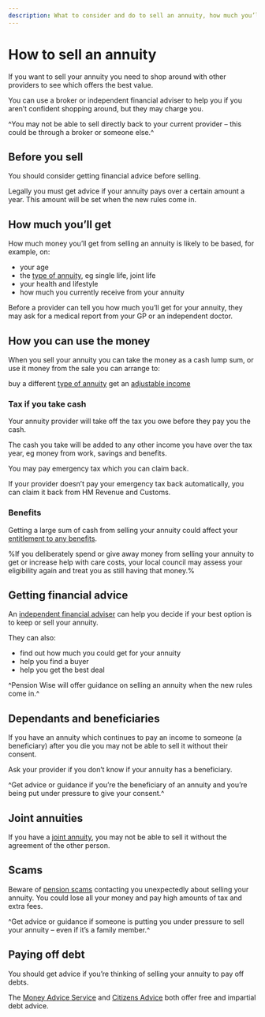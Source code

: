 ```yaml
---
description: What to consider and do to sell an annuity, how much you’ll get and how selling may affect your tax, benefits and care costs. 
---
```


# How to sell an annuity
 
If you want to sell your annuity you need to shop around with other providers to see which offers the best value. 

You can use a broker or independent financial adviser to help you if you aren’t confident shopping around, but they may charge you.

^You may not be able to sell directly back to your current provider – this could be through a broker or someone else.^ 

## Before you sell

You should consider getting financial advice before selling. 

Legally you must get advice if your annuity pays over a certain amount a year. This amount will be set when the new rules come in.

## How much you’ll get

How much money you’ll get from selling an annuity is likely to be based, for example, on:
- your age
- the [type of annuity](/guaranteed-income#types-of-annuity), eg single life, joint life
- your health and lifestyle
- how much you currently receive from your annuity

Before a provider can tell you how much you’ll get for your annuity, they may ask for a medical report from your GP or an independent doctor. 

## How you can use the money

When you sell your annuity you can take the money as a cash lump sum, or use it money from the sale you can arrange to: 

buy a different [type of annuity](/guaranteed-income#types-of-annuity)
get an [adjustable income](adjustable-income)

### Tax if you take cash

Your annuity provider will take off the tax you owe before they pay you the cash. 

The cash you take will be added to any other income you have over the tax year, eg money from work, savings and benefits.

You may pay emergency tax which you can claim back.

If your provider doesn’t pay your emergency tax back automatically, you can claim it back from HM Revenue and Customs.

### Benefits

Getting a large sum of cash from selling your annuity could affect your [entitlement to any benefits](/benefits).

%If you deliberately spend or give away money from selling your annuity to get or increase help with care costs, your local council may assess your eligibility again and treat you as still having that money.%
 
## Getting financial advice
 
An [independent financial adviser](/financial-advice) can help you decide if your best option is to keep or sell your annuity.
 
They can also:
 
- find out how much you could get for your annuity
- help you find a buyer
- help you get the best deal

^Pension Wise will offer guidance on selling an annuity when the new rules come in.^

## Dependants and beneficiaries

If you have an annuity which continues to pay an income to someone (a beneficiary) after you die you may not be able to sell it without their consent.

Ask your provider if you don’t know if your annuity has a beneficiary.

^Get advice or guidance if you’re the beneficiary of an annuity and you’re being put under pressure to give your consent.^ 

## Joint annuities

If you have a [joint annuity](/guaranteed-income#types-of-annuity), you may not be able to sell it without the agreement of the other person.

## Scams

Beware of [pension scams](https://www.pensionwise.gov.uk/scams) contacting you unexpectedly about selling your annuity. You could lose all your money and pay high amounts of tax and extra fees.

^Get advice or guidance if someone is putting you under pressure to sell your annuity – even if it’s a family member.^

## Paying off debt

You should get advice if you’re thinking of selling your annuity to pay off debts.

The [Money Advice Service](https://www.moneyadviceservice.org.uk/en) and [Citizens Advice](http://www.citizensadvice.org.uk/) both offer free and impartial debt advice.
